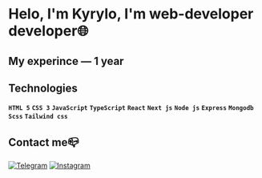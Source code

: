 # **Helo, I'm Kyrylo, I'm web-developer developer🌐**

## My experince — 1 year <br />
## Technologies
 **`HTML 5`** **`CSS 3`** **`JavaScript`** **`TypeScript`** **`React`** **`Next js`** **`Node js`** **`Express`** **`Mongodb`** **`Scss`** **`Tailwind css`**
## Contact me📪<br />
[![Telegram](https://img.shields.io/badge/-Telegram-090909?style=for-the-badge&logo=telegram&logoColor=27A0D9)](https://t.me/xenoniiii)
[![Instagram](https://img.shields.io/badge/-Instagram-090909?style=for-the-badge&logo=instagram&logoColor=B4068E)](https://www.instagram.com/xenoniiii/)
